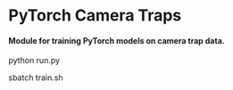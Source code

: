 # PyTorch Camera Traps
#### Module for training PyTorch models on camera trap data.

python run.py

sbatch train.sh
